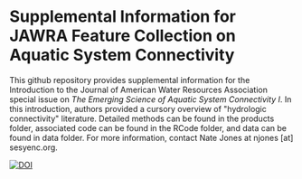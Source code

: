 # Supplemental Information for JAWRA Feature Collection on Aquatic System Connectivity
This github repository provides supplemental information for the Introduction to the Journal of American Water Resources Association special issue on *The Emerging Science of Aquatic System Connectivity I*. In this introduction, authors provided a cursory overview of "hydrologic connectivity" literature.  Detailed methods can be found in the products folder, associated code can be found in the RCode folder, and data can be found in data folder.  For more information, contact Nate Jones at njones [at] sesyenc.org.

[![DOI](https://zenodo.org/badge/163840763.svg)](https://zenodo.org/badge/latestdoi/163840763)
